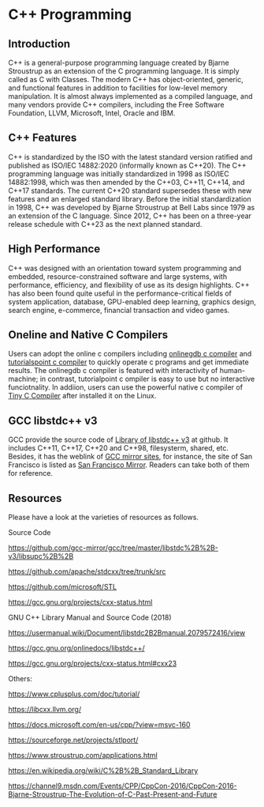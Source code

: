 #  C++ Programming

## Introduction 

C++ is a general-purpose programming language created by Bjarne Stroustrup as an extension of the C programming language. It is simply called as C with Classes. The modern C++ has object-oriented, generic, and functional features in addition to facilities for low-level memory manipulation. It is almost always implemented as a compiled language, and many vendors provide C++ compilers, including the Free Software Foundation, LLVM, Microsoft, Intel, Oracle and IBM. 


## C++ Features

C++ is standardized by the ISO with the latest standard version ratified and published as ISO/IEC 14882:2020 (informally known as C++20). The C++ programming language was initially standardized in 1998 as ISO/IEC 14882:1998, which was then amended by the C++03, C++11, C++14, and C++17 standards. The current C++20 standard supersedes these with new features and an enlarged standard library. Before the initial standardization in 1998, C++ was developed by Bjarne Stroustrup at Bell Labs since 1979 as an extension of the C language. Since 2012, C++ has been on a three-year release schedule with C++23 as the next planned standard.


## High Performance 

C++ was designed with an orientation toward system programming and embedded, resource-constrained software and large systems, with performance, efficiency, and flexibility of use as its design highlights. C++ has also been found quite useful in the performance-critical fields of system application, database, GPU-enabled deep learning, graphics design, search engine, e-commerce, financial transaction and video games. 


## Oneline and Native C Compilers

Users can adopt the online c compilers including [onlinegdb c compiler](https://www.onlinegdb.com/online_c++_compiler) and [tutorialspoint c compiler](https://www.tutorialspoint.com/compile_cpp_online.php) to quickly operate c programs and get immediate results. The onlinegdb c compiler is featured with interactivity of human-machine; in contrast, tutorialpoint c ompiler is easy to use but no interactive funciotnality. In addiion, users can use the powerful native c compiler of [Tiny C Compiler](https://bellard.org/tcc/) after installed it on the Linux.

## GCC libstdc++ v3 

GCC provide the source code of [Library of libstdc++ v3](https://github.com/gcc-mirror/gcc/tree/master/libstdc%2B%2B-v3/src) at github. It includes C++11, C++17, C++20 and C++98, filesysterm, shared, etc. Besides, it has the weblink of [GCC mirror sites](https://gcc.gnu.org/mirrors.html), for instance, the site of San Francisco is listed as [San Francisco Mirror](https://bigsearcher.com/mirrors/gcc/). Readers can take both of them for reference. 

## Resources 

Please have a look at the varieties of resources as follows.

Source Code 

https://github.com/gcc-mirror/gcc/tree/master/libstdc%2B%2B-v3/libsupc%2B%2B

https://github.com/apache/stdcxx/tree/trunk/src

https://github.com/microsoft/STL

https://gcc.gnu.org/projects/cxx-status.html

GNU C++ Library Manual and Source Code (2018)

https://usermanual.wiki/Document/libstdc2B2Bmanual.2079572416/view

https://gcc.gnu.org/onlinedocs/libstdc++/

https://gcc.gnu.org/projects/cxx-status.html#cxx23

Others: 

https://www.cplusplus.com/doc/tutorial/

https://libcxx.llvm.org/

https://docs.microsoft.com/en-us/cpp/?view=msvc-160

https://sourceforge.net/projects/stlport/

https://www.stroustrup.com/applications.html

https://en.wikipedia.org/wiki/C%2B%2B_Standard_Library

https://channel9.msdn.com/Events/CPP/CppCon-2016/CppCon-2016-Bjarne-Stroustrup-The-Evolution-of-C-Past-Present-and-Future
